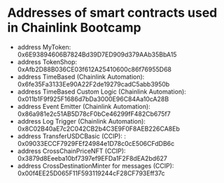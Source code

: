 # Addresses of smart contracts used in Chainlink Bootcamp
- address MyToken: 0x6E93894606B7824Bd39D7ED909d379AAb35BbA15
- address TokenShop: 0xAfb2D88B036CE03f612A25410600c86f76955D68
- address TimeBased (Chainlink Automation): 0x6fe35Fa3133Ee90A22F2de19279cadC5abb3950b
- address TimeBased Custom Logic (Chainlink Automation): 0x011b1F9f925F1686d7bDa3000E96C84Aa10cA28B
- address Event Emitter (Chainlink Automation): 0x86a981e2c51AB5D78cF0bCe46299fF482Cb675f7
- address Log Trigger (Chainlink Automation): 0x8C02B40aE7c2C042CB2b4C3E9F0F8AEB226CA8Eb
- address TransferUSDCBasic (CCIP): : 0x09033ECCF7929FEf24984e1D78c0cE506CFdDB6c
- address CrossChainPriceNFT (CCIP): 0x3879d8Eeeba10bf7397ef9EFDa1F2F8dEA2bd627
- address CrossDestinationMinter for messages (CCIP): 0x00f4EE25D065F11F593119244cF28CF793Eff37c